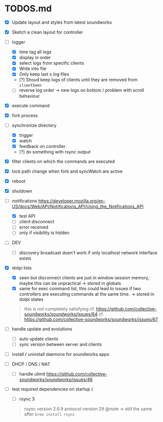 # TODOS.md

- [x] Update layout and styles from latest soundworks
- [x] Sketch a clean layout for controller

- [ ] logger
    + [x] time tag all logs
    + [x] display in order
    + [x] select logs from specific clients
    + [x] Write into file
    + [x] Only keep last x log files
    + [?] Shoud keep logs of clients until they are removed from `clientSeen`
    + [ ] reverse log order -> new logs on bottom / problem with scroll behaviour

- [x] execute command
- [x] fork process
- [ ] synchronize directory
    + [x] trigger
    + [x] watch
    + [x] feedback on controller
    + [?] do something with rsync output 
- [x] filter clients on which the commands are executed
- [x] lock path change when fork and syncWatch are active

- [x] reboot
- [x] shutdown

- [ ] notifications
  https://developer.mozilla.org/en-US/docs/Web/API/Notifications_API/Using_the_Notifications_API
  + [x] test API
  + [ ] client disconnect
  + [ ] error received
  + [ ] only if visibility is hidden
  
- [ ] DEV
    + [ ] discovery broadcast doen't work if only localhost network interface exists
    
- [x] dotpi lists
    + [x] seen but disconnect clients are just in window session memory, maybe this can be unpractical -> stored in globals
    + [x] same for exec command list, this could lead to issues if two controllers are executing commands at the same time. -> stored in dotpi states
    > this is not completely satisfying
    cf. https://github.com/collective-soundworks/soundworks/issues/64
    cf. https://github.com/collective-soundworks/soundworks/issues/67

- [ ] handle update and evolutions
    + [ ] auto update clients
    + [ ] sync version between server and clients
    
- [ ] install / uninstall daemons for soundworks apps
- [ ] DHCP / DNS / NAT 
    + [ ] handle ulimit https://github.com/collective-soundworks/soundworks/issues/46

- [ ] test required dependencies on startup  (
    + [ ] rsync 3
    > rsync  version 2.6.9  protocol version 29
    @note -> still the same after `brew install rsync`
